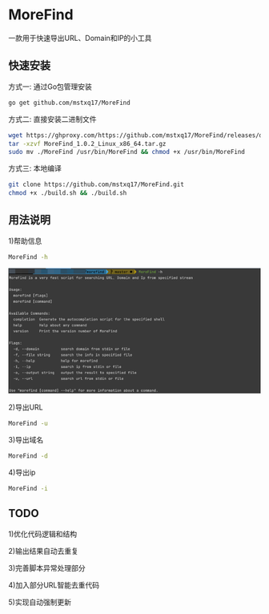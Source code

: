 # MoreFind
一款用于快速导出URL、Domain和IP的小工具


## 快速安装
方式一: 通过Go包管理安装
```bash
go get github.com/mstxq17/MoreFind
```
方式二: 直接安装二进制文件
```bash
wget https://ghproxy.com/https://github.com/mstxq17/MoreFind/releases/download/v1.0.2/MoreFind_1.0.2_`uname -s`_`uname -m`.tar.gz
tar -xzvf MoreFind_1.0.2_Linux_x86_64.tar.gz
sudo mv ./MoreFind /usr/bin/MoreFind && chmod +x /usr/bin/MoreFind
```

方式三: 本地编译
```bash
git clone https://github.com/mstxq17/MoreFind.git
chmod +x ./build.sh && ./build.sh
```

## 用法说明
1)帮助信息
```bash
MoreFind -h
```
![img.png](img/img.png)

2)导出URL
```bash
MoreFind -u
```

3)导出域名
```bash
MoreFind -d
```

4)导出ip
```bash
MoreFind -i
```


## TODO
1)优化代码逻辑和结构

2)输出结果自动去重复

3)完善脚本异常处理部分

4)加入部分URL智能去重代码

5)实现自动强制更新